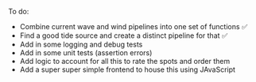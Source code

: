 To do:
- Combine current wave and wind pipelines into one set of functions ✅
- Find a good tide source and create a distinct pipeline for that ✅
- Add in some logging and debug tests
- Add in some unit tests (assertion errors)
- Add logic to account for all this to rate the spots and order them 
- Add a super super simple frontend to house this using JAvaScript